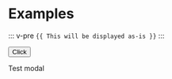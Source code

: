 # Examples

::: v-pre
`{{ This will be displayed as-is }}`
:::

<button v-on:click="openModal">Click </button>

<teleport to='body'>
<Modal name='test'>
<p>Test modal</p>
</Modal> 
</teleport>


<script>
export default {
    inject: ['$modal'],
    methods: {
        openModal: function() {
            this.$modal.show('test')
        }
    }
};
</script>
